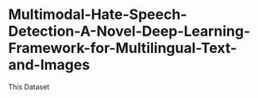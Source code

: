 # Multimodal-Hate-Speech-Detection-A-Novel-Deep-Learning-Framework-for-Multilingual-Text-and-Images
This Dataset
